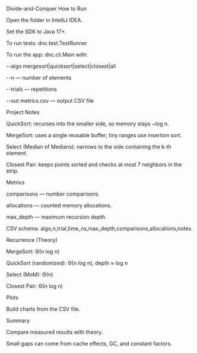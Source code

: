 Divide-and-Conquer
How to Run

Open the folder in IntelliJ IDEA.

Set the SDK to Java 17+.

To run tests:
dnc.test.TestRunner

To run the app:
dnc.cli.Main with:

--algo mergesort|quicksort|select|closest|all

--n <size> — number of elements

--trials <t> — repetitions

--out metrics.csv — output CSV file

Project Notes

QuickSort: recurses into the smaller side, so memory stays ~log n.

MergeSort: uses a single reusable buffer; tiny ranges use insertion sort.

Select (Median of Medians): narrows to the side containing the k-th element.

Closest Pair: keeps points sorted and checks at most 7 neighbors in the strip.

Metrics

comparisons — number comparisons.

allocations — counted memory allocations.

max_depth — maximum recursion depth.

CSV schema:
algo,n,trial,time_ns,max_depth,comparisons,allocations,notes

Recurrence (Theory)

MergeSort: Θ(n log n)

QuickSort (randomized): Θ(n log n), depth ≈ log n

Select (MoM): Θ(n)

Closest Pair: Θ(n log n)

Plots

Build charts from the CSV file.

Summary

Compare measured results with theory.

Small gaps can come from cache effects, GC, and constant factors.